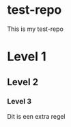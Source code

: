 test-repo
=========

This is my test-repo

# Level 1
## Level 2
### Level 3

Dit is een extra regel
